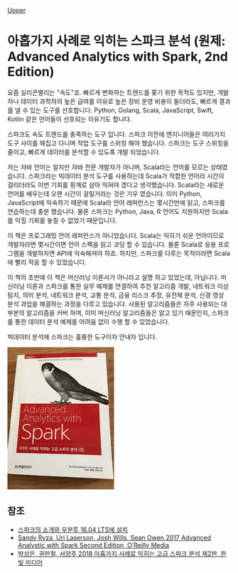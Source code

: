 [Upper](index.md)

# 아홉가지 사례로 익히는 스파크 분석 (원제: Advanced Analytics with Spark, 2nd Edition)

요즘 실리콘밸리는 "속도"죠. 빠르게 변화하는 트렌드를 쫒기 위한 목적도 있지만, 개발자나 데이터 과학자의 높은 급여를 이유로 높은 장비 운영 비용이 들더라도, 빠르게 결과를 낼 수 있는 도구를 선호합니다. Python, Golang, Scala, JavaScript, Swift, Kotlin 같은 언어들이 선호되는 이유기도 합니다.

스파크도 속도 트렌드를 충족하는 도구 입니다. 스파크 이전에 엔지니어들은 여러가지 도구 사이를 헤집고 다니며 작업 도구를 스위칭 해야 했습니다. 스파크는 도구 스위칭을 줄이고, 빠르게 데이터를 분석할 수 있도록 개발 되었습니다.

저는 자바 언어는 알지만 자바 전문 개발자가 아니며, Scala라는 언어를 모르는 상태였습니다. 스파크라는 빅데이터 분석 도구를 사용하는데 Scala가 적합한 언어라 시간이 걸리더라도 이번 기회를 핑계로 삼아 익혀야 겠다고 생각했습니다. Scala라는 새로운 언어를 배우는데 오랜 시간이 걸릴거라는 것은 기우 였습니다. 이미 Python, JavaScript에 익숙하기 때문에 Scala라 언어 레퍼런스는 몇시간만에 읽고, 스파크를 연습하는데 충분 했습니다. 물론 스파크는 Python, Java, R 언어도 지원하지만 Scala를 익힐 기회를 놓칠 수 없었기 때문입니다.

이 책은 프로그래밍 언어 레퍼런스가 아니었습니다. Scala는 익히기 쉬운 언어이므로 개발자라면 몇시간이면 언어 스펙을 읽고 코딩 할 수 있습니다. 물론 Scala로 응용 프로그램을 개발하자면 API에 익숙해져야 하죠. 하지만, 스파크를 다루는 목적이라면 Scala에 빨리 적응 할 수 있었습니다.

이 책의 초반에 이 책은 머신러닝 이론서가 아니라고 설명 하고 있었는데, 아닙니다. 머신러닝 이론과 스파크를 통한 실무 예제를 연결하여 추천 알고리즘 개발, 네트워크 이상 탐지, 의미 분석, 네트워크 분석, 교통 분석, 금융 리스크 추정, 유전체 분석, 신경 영상 분석 과업을 해결하는 과정을 다루고 있습니다. 사용된 알고리즘들은 자주 사용되는 대부분의 알고리즘을 커버 하며, 이미 머신러닝 알고리즘들은 알고 있기 때문인지, 스파크를 통한 데이터 분석 예제를 어려움 없이 수행 할 수 있었습니다.</p>

빅데이터 분석에 스파크는 훌륭한 도구이자 안내자 입니다.

![img](advanced_analytics_with_spark_2nd_edition.png)



## 참조

- [스파크의 소개와 우분투 16.04 LTS에 설치](introduction_apache_spark_install_on_ubuntu1604.md)
- [Sandy Ryza, Uri Laserson, Josh Wills, Sean Owen 2017 Advanced Analystic with Spark Second Edition, O’Reilly Media](http://shop.oreilly.com/product/0636920056591.do)
- [박상은, 권한철, 서양주 2018 아홉가지 사례로 익히는 고급 스파크 분석 제2판, 한빛 미디어](http://www.hanbit.co.kr/media/books/book_view.html?p_code=B2901427500)

